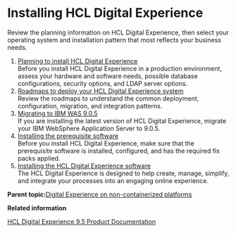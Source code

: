 # Installing HCL Digital Experience

Review the planning information on HCL Digital Experience, then select your operating system and installation pattern that most reflects your business needs.

1.  [Planning to install HCL Digital Experience](../plan/plan_installation.md)  
Before you install HCL Digital Experience in a production environment, assess your hardware and software needs, possible database configurations, security options, and LDAP server options.
2.  [Roadmaps to deploy your HCL Digital Experience system](../install/deployment_patterns.md)  
Review the roadmaps to understand the common deployment, configuration, migration, and integration patterns.
3.  [Migrating to IBM WAS 9.0.5 ](../was/ug_instwas95.md)  
If you are installing the latest version of HCL Digital Experience, migrate your IBM WebSphere Application Server to 9.0.5.
4.  [Installing the prerequisite software ](../install/prereq_software.md)  
Before you install HCL Digital Experience, make sure that the prerequisite software is installed, configured, and has the required fix packs applied.
5.  [Installing the HCL Digital Experience software](../install/inst_web_experience.md)  
The HCL Digital Experience is designed to help create, manage, simplify, and integrate your processes into an engaging online experience.

**Parent topic:**[Digital Experience on non-containerized platforms](../containerization/dx_non_container.md)

**Related information**  


[HCL Digital Experience 9.5 Product Documentation](../welcome/wp95_welcome.md)

